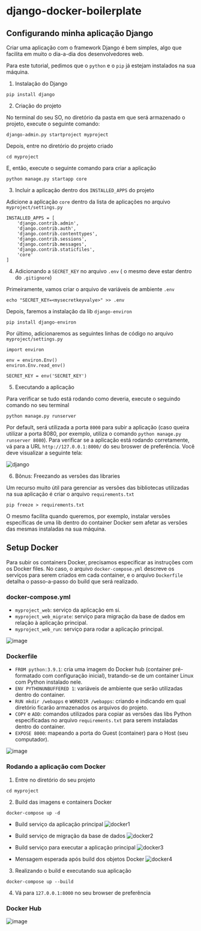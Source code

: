 # django-docker-boilerplate

## Configurando minha aplicação Django

Criar uma aplicação com o framework Django é bem simples, algo que facilita em muito o dia-a-dia dos desenvolvedores web. 

Para este tutorial, pedimos que o `python` e o `pip` já estejam instalados na sua máquina.

1. Instalação do Django
```
pip install django
```

2. Criação do projeto

No terminal do seu SO, no diretório da pasta em que será armazenado o projeto, execute o seguinte comando:
```
django-admin.py startproject myproject
```
Depois, entre no diretório do projeto criado
```
cd myproject
```
E, então, execute o seguinte comando para criar a aplicação
```
python manage.py startapp core
```

3. Incluir a aplicação dentro dos `INSTALLED_APPS` do projeto

Adicione a aplicação `core` dentro da lista de aplicações no arquivo `myproject/settings.py`
```
INSTALLED_APPS = [
    'django.contrib.admin',
    'django.contrib.auth',
    'django.contrib.contenttypes',
    'django.contrib.sessions',
    'django.contrib.messages',
    'django.contrib.staticfiles',
    'core'
]
```


4. Adicionando a `SECRET_KEY` no arquivo `.env` ( o mesmo deve estar dentro do `.gitignore`)

Primeiramente, vamos criar o arquivo de variáveis de ambiente `.env`
```
echo "SECRET_KEY=<mysecretkeyvalye>" >> .env
```
Depois, faremos a instalação da lib `django-environ`
```
pip install django-environ
```
Por último, adicionaremos as seguintes linhas de código no arquivo `myproject/settings.py`
```
import environ

env = environ.Env()
environ.Env.read_env()

SECRET_KEY = env('SECRET_KEY')
```

5. Executando a aplicação

Para verificar se tudo está rodando como deveria, execute o seguindo comando no seu terminal
```
python manage.py runserver
```
Por default, será utilizada a porta `8000` para subir a aplicação (caso queira utilizar a porta 8080, por exemplo, utiliza o comando `python manage.py runserver 8080`). Para verificar se a aplicação está rodando corretamente, vá para a URL `http://127.0.0.1:8000/` do seu broswer de preferência. Você deve visualizar a seguinte tela:

![django](https://user-images.githubusercontent.com/37030292/126253538-e4296fc0-fdf5-41ca-97da-f5725f77b863.PNG)

6. Bônus: Freezando as versões das libraries

Um recurso muito útil para gerenciar as versões das bibliotecas utilizadas na sua aplicação é criar o arquivo `requirements.txt`
```
pip freeze > requirements.txt
```
O mesmo facilita quando queremos, por exemplo, instalar versões específicas de uma lib dentro do container Docker sem afetar as versões das mesmas instaladas na sua máquina.


## Setup Docker

Para subir os containers Docker, precisamos especificar as instruções com os Docker files. No caso, o arquivo `docker-compose.yml` descreve os serviços para serem criados em cada container, e o arquivo `Dockerfile` detalha o passo-a-passo do build que será realizado.

### docker-compose.yml

- `myproject_web`: serviço da aplicação em si.
- `myproject_web_migrate`: serviço para migração da base de dados em relação à aplicação principal.
- `myproject_web_run`: serviço para rodar a aplicação principal.

![image](https://user-images.githubusercontent.com/37030292/126871177-5df3401e-4d4c-4f3c-8974-5cf90af8fd30.png)


### Dockerfile

- `FROM python:3.9.1`: cria uma imagem do Docker hub (container pré-formatado com configuração inicial), tratando-se de um container Linux com Python instalado nele.
- `ENV PYTHONUNBUFFERED 1`: variáveis de ambiente que serão utilizadas dentro do container.
- `RUN mkdir /webapps` e `WORKDIR /webapps`: criando e indicando em qual diretório ficarão armazenados os arquivos do projeto.
- `COPY` e `ADD`: comandos utilizados para copiar as versões das libs Python especificadas no arquivo `requirements.txt` para serem instaladas dentro do container.
- `EXPOSE 8000`: mapeando a porta do Guest (container) para o Host (seu computador). 

![image](https://user-images.githubusercontent.com/37030292/126871188-55cfa8b5-f0ae-4eb6-920e-3190b7588c1c.png)

### Rodando a aplicação com Docker

1. Entre no diretório do seu projeto

`cd myproject`

2. Build das imagens e containers Docker

`docker-compose up -d`

- Build serviço da aplicação principal
![docker1](https://user-images.githubusercontent.com/37030292/126871362-0899521c-93b1-43d5-8b8a-3be02a274f3b.PNG)

- Build serviço de migração da base de dados
![docker2](https://user-images.githubusercontent.com/37030292/126871220-42002c96-2290-4b57-ae72-067e3ebc3b24.PNG)

- Build serviço para executar a aplicação principal
![docker3](https://user-images.githubusercontent.com/37030292/126871222-655dc9ee-dfd3-4523-964d-09d66c3cac93.PNG)

- Mensagem esperada após build dos objetos Docker
![docker4](https://user-images.githubusercontent.com/37030292/126871229-f9a5ca6f-9a4e-412a-939f-c49cb91ee6d5.PNG)

3. Realizando o build e executando sua aplicação

`docker-compose up --build`

4. Vá para `127.0.0.1:8000` no seu browser de preferência

### Docker Hub

![image](https://user-images.githubusercontent.com/37030292/126871486-52c29d5d-f1c1-4be6-9a58-aef120d6fc86.png)

